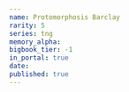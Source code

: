 ```yaml
---
name: Protomorphosis Barclay
rarity: 5
series: tng
memory_alpha:
bigbook_tier: -1
in_portal: true
date:
published: true
---
```



